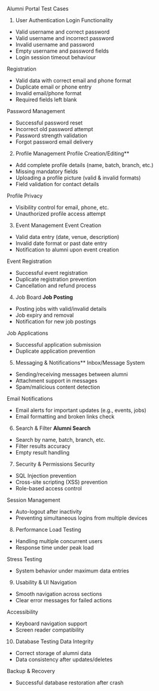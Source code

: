 Alumni Portal Test Cases

1. User Authentication
Login Functionality
- Valid username and correct password
- Valid username and incorrect password
- Invalid username and password
- Empty username and password fields
- Login session timeout behaviour

Registration
- Valid data with correct email and phone format
- Duplicate email or phone entry
- Invalid email/phone format
- Required fields left blank

Password Management
- Successful password reset
- Incorrect old password attempt
- Password strength validation
- Forgot password email delivery


2. Profile Management
Profile Creation/Editing**
- Add complete profile details (name, batch, branch, etc.)
- Missing mandatory fields
- Uploading a profile picture (valid & invalid formats)
- Field validation for contact details

Profile Privacy
- Visibility control for email, phone, etc.
- Unauthorized profile access attempt


3. Event Management
Event Creation
- Valid data entry (date, venue, description)
- Invalid date format or past date entry
- Notification to alumni upon event creation

Event Registration
- Successful event registration
- Duplicate registration prevention
- Cancellation and refund process


4. Job Board
**Job Posting**
- Posting jobs with valid/invalid details
- Job expiry and removal
- Notification for new job postings

Job Applications
- Successful application submission
- Duplicate application prevention


5. Messaging & Notifications**
Inbox/Message System
- Sending/receiving messages between alumni
- Attachment support in messages
- Spam/malicious content detection

Email Notifications
- Email alerts for important updates (e.g., events, jobs)
- Email formatting and broken links check


6. Search & Filter
**Alumni Search**
- Search by name, batch, branch, etc.
- Filter results accuracy
- Empty result handling


7. Security & Permissions
Security
- SQL Injection prevention
- Cross-site scripting (XSS) prevention
- Role-based access control

Session Management
- Auto-logout after inactivity
- Preventing simultaneous logins from multiple devices


8. Performance
Load Testing
- Handling multiple concurrent users
- Response time under peak load

Stress Testing
- System behavior under maximum data entries


9. Usability & UI
Navigation
- Smooth navigation across sections
- Clear error messages for failed actions

Accessibility
- Keyboard navigation support
- Screen reader compatibility


10. Database Testing
Data Integrity
- Correct storage of alumni data
- Data consistency after updates/deletes

Backup & Recovery
- Successful database restoration after crash

